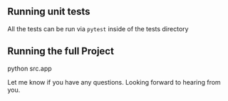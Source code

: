 ## Running unit tests
All the tests can be run via ```pytest``` inside of the tests directory 

## Running the full Project
python src.app


Let me know if you have any questions. Looking forward to hearing from you. 

